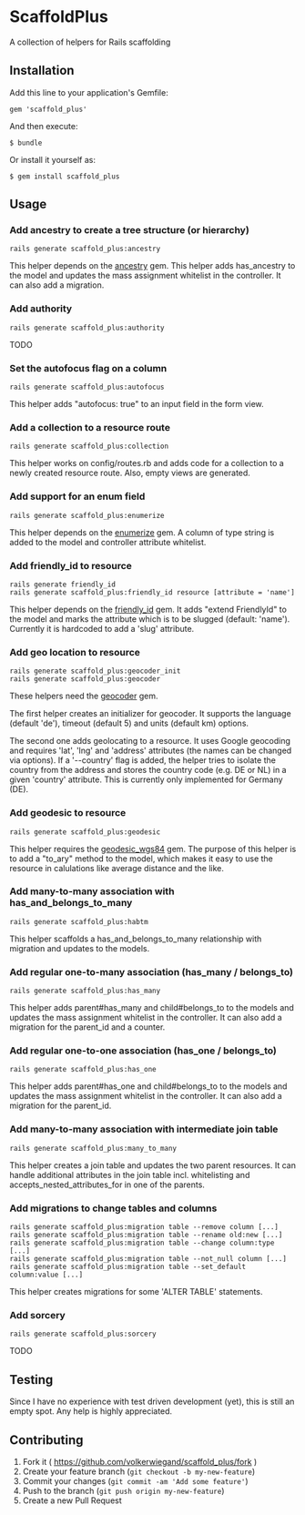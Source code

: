 # ScaffoldPlus

A collection of helpers for Rails scaffolding

## Installation

Add this line to your application's Gemfile:

    gem 'scaffold_plus'

And then execute:

    $ bundle

Or install it yourself as:

    $ gem install scaffold_plus

## Usage

### Add ancestry to create a tree structure (or hierarchy)
    rails generate scaffold_plus:ancestry

This helper depends on the [ancestry](https://github.com/stefankroes/ancestry) gem.
This helper adds has_ancestry to the model and updates the mass assignment
whitelist in the controller. It can also add a migration.

### Add authority
    rails generate scaffold_plus:authority

TODO

### Set the autofocus flag on a column
    rails generate scaffold_plus:autofocus

This helper adds "autofocus: true" to an input field in the form view.

### Add a collection to a resource route
    rails generate scaffold_plus:collection

This helper works on config/routes.rb and adds code for a collection
to a newly created resource route. Also, empty views are generated.

### Add support for an enum field
    rails generate scaffold_plus:enumerize

This helper depends on the [enumerize](https://github.com/brainspec/enumerize) gem.
A column of type string is added to the model and controller attribute whitelist.

### Add friendly_id to resource
    rails generate friendly_id
    rails generate scaffold_plus:friendly_id resource [attribute = 'name']

This helper depends on the [friendly_id](https://github.com/norman/friendly_id) gem.
It adds "extend FriendlyId" to the model and marks the attribute which is to
be slugged (default: 'name'). Currently it is hardcoded to add a 'slug' attribute.

### Add geo location to resource
    rails generate scaffold_plus:geocoder_init
    rails generate scaffold_plus:geocoder

These helpers need the [geocoder](http://www.rubygeocoder.com) gem.

The first helper creates an initializer for geocoder. It supports the
language (default 'de'), timeout (default 5) and units (default km)
options.

The second one adds geolocating to a resource. It uses Google geocoding
and requires 'lat', 'lng' and 'address' attributes (the names can be
changed via options). If a '--country' flag is added, the helper
tries to isolate the country from the address and stores the country
code (e.g. DE or NL) in a given 'country' attribute. This is currently
only implemented for Germany (DE).

### Add geodesic to resource
    rails generate scaffold_plus:geodesic

This helper requires the [geodesic_wgs84](https://github.com/volkerwiegand/geodesic_wgs84)
gem. The purpose of this helper is to add a "to_ary" method to the model, which
makes it easy to use the resource in calulations like average distance and the like.

### Add many-to-many association with has_and_belongs_to_many
    rails generate scaffold_plus:habtm

This helper scaffolds a has_and_belongs_to_many relationship with migration
and updates to the models.

### Add regular one-to-many association (has_many / belongs_to)
    rails generate scaffold_plus:has_many

This helper adds parent#has_many and child#belongs_to to the models
and updates the mass assignment whitelist in the controller.
It can also add a migration for the parent_id and a counter.

### Add regular one-to-one association (has_one / belongs_to)
    rails generate scaffold_plus:has_one

This helper adds parent#has_one and child#belongs_to to the models
and updates the mass assignment whitelist in the controller.
It can also add a migration for the parent_id.

### Add many-to-many association with intermediate join table
    rails generate scaffold_plus:many_to_many

This helper creates a join table and updates the two parent resources.
It can handle additional attributes in the join table incl. whitelisting
and accepts_nested_attributes_for in one of the parents.

### Add migrations to change tables and columns
    rails generate scaffold_plus:migration table --remove column [...]
    rails generate scaffold_plus:migration table --rename old:new [...]
    rails generate scaffold_plus:migration table --change column:type [...]
    rails generate scaffold_plus:migration table --not_null column [...]
    rails generate scaffold_plus:migration table --set_default column:value [...]

This helper creates migrations for some 'ALTER TABLE' statements.

### Add sorcery
    rails generate scaffold_plus:sorcery

TODO

## Testing

Since I have no experience with test driven development (yet), this is
still an empty spot. Any help is highly appreciated.

## Contributing

1. Fork it ( https://github.com/volkerwiegand/scaffold_plus/fork )
2. Create your feature branch (`git checkout -b my-new-feature`)
3. Commit your changes (`git commit -am 'Add some feature'`)
4. Push to the branch (`git push origin my-new-feature`)
5. Create a new Pull Request
